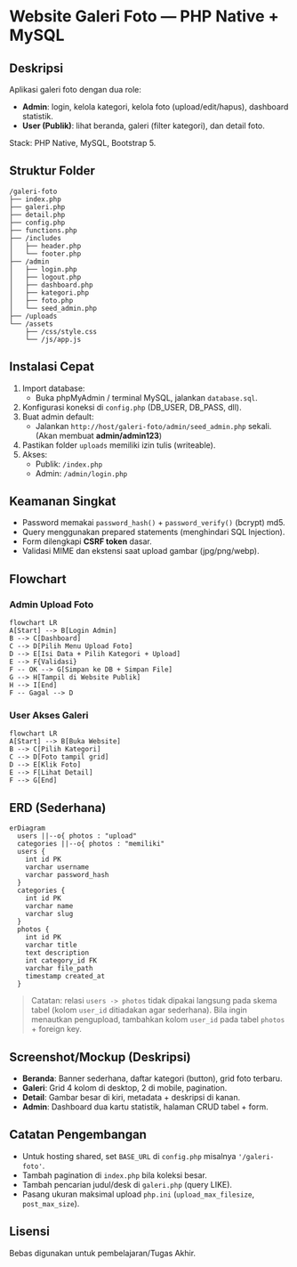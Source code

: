 # Website Galeri Foto — PHP Native + MySQL

## Deskripsi
Aplikasi galeri foto dengan dua role:
- **Admin**: login, kelola kategori, kelola foto (upload/edit/hapus), dashboard statistik.
- **User (Publik)**: lihat beranda, galeri (filter kategori), dan detail foto.

Stack: PHP Native, MySQL, Bootstrap 5.

## Struktur Folder
```
/galeri-foto
├── index.php
├── galeri.php
├── detail.php
├── config.php
├── functions.php
├── /includes
│   ├── header.php
│   └── footer.php
├── /admin
│   ├── login.php
│   ├── logout.php
│   ├── dashboard.php
│   ├── kategori.php
│   ├── foto.php
│   └── seed_admin.php
├── /uploads
└── /assets
    ├── /css/style.css
    └── /js/app.js
```

## Instalasi Cepat
1. Import database:
   - Buka phpMyAdmin / terminal MySQL, jalankan `database.sql`.
2. Konfigurasi koneksi di `config.php` (DB_USER, DB_PASS, dll).
3. Buat admin default:
   - Jalankan `http://host/galeri-foto/admin/seed_admin.php` sekali. (Akan membuat **admin/admin123**)
4. Pastikan folder `uploads` memiliki izin tulis (writeable).
5. Akses:
   - Publik: `/index.php`
   - Admin: `/admin/login.php`

## Keamanan Singkat
- Password memakai `password_hash()` + `password_verify()` (bcrypt) md5.
- Query menggunakan prepared statements (menghindari SQL Injection).
- Form dilengkapi **CSRF token** dasar.
- Validasi MIME dan ekstensi saat upload gambar (jpg/png/webp).

## Flowchart
### Admin Upload Foto
```mermaid
flowchart LR
A[Start] --> B[Login Admin]
B --> C[Dashboard]
C --> D[Pilih Menu Upload Foto]
D --> E[Isi Data + Pilih Kategori + Upload]
E --> F{Validasi}
F -- OK --> G[Simpan ke DB + Simpan File]
G --> H[Tampil di Website Publik]
H --> I[End]
F -- Gagal --> D
```

### User Akses Galeri
```mermaid
flowchart LR
A[Start] --> B[Buka Website]
B --> C[Pilih Kategori]
C --> D[Foto tampil grid]
D --> E[Klik Foto]
E --> F[Lihat Detail]
F --> G[End]
```

## ERD (Sederhana)
```mermaid
erDiagram
  users ||--o{ photos : "upload"
  categories ||--o{ photos : "memiliki"
  users {
    int id PK
    varchar username
    varchar password_hash
  }
  categories {
    int id PK
    varchar name
    varchar slug
  }
  photos {
    int id PK
    varchar title
    text description
    int category_id FK
    varchar file_path
    timestamp created_at
  }
```

> Catatan: relasi `users -> photos` tidak dipakai langsung pada skema tabel (kolom `user_id` ditiadakan agar sederhana). Bila ingin menautkan pengupload, tambahkan kolom `user_id` pada tabel `photos` + foreign key.

## Screenshot/Mockup (Deskripsi)
- **Beranda**: Banner sederhana, daftar kategori (button), grid foto terbaru.
- **Galeri**: Grid 4 kolom di desktop, 2 di mobile, pagination.
- **Detail**: Gambar besar di kiri, metadata + deskripsi di kanan.
- **Admin**: Dashboard dua kartu statistik, halaman CRUD tabel + form.

## Catatan Pengembangan
- Untuk hosting shared, set `BASE_URL` di `config.php` misalnya `'/galeri-foto'`.
- Tambah pagination di `index.php` bila koleksi besar.
- Tambah pencarian judul/desk di `galeri.php` (query LIKE).
- Pasang ukuran maksimal upload `php.ini` (`upload_max_filesize`, `post_max_size`).

## Lisensi
Bebas digunakan untuk pembelajaran/Tugas Akhir.
